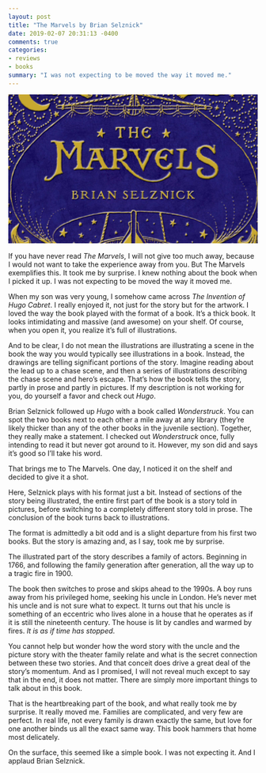 ```yaml
---
layout: post
title: "The Marvels by Brian Selznick"
date: 2019-02-07 20:31:13 -0400
comments: true
categories:
- reviews
- books
summary: "I was not expecting to be moved the way it moved me."
---
```


![The Marvels Book Cover](/images/article-photos/book-cover-marvels.jpg)


If you have never read *The Marvels*, I will not give too much away, because I would not want to take the experience away from you. But The Marvels exemplifies this. It took me by surprise. I knew nothing about the book when I picked it up. I was not expecting to be moved the way it moved me.

When my son was very young, I somehow came across *The Invention of Hugo Cabret*. I really enjoyed it, not just for the story but for the artwork. I loved the way the book played with the format of a book. It’s a thick book. It looks intimidating and massive (and awesome) on your shelf. Of course, when you open it, you realize it’s full of illustrations.

And to be clear, I do not mean the illustrations are illustrating a scene in the book the way you would typically see illustrations in a book. Instead, the drawings are telling significant portions of the story. Imagine reading about the lead up to a chase scene, and then a series of illustrations describing the chase scene and hero’s escape. That’s how the book tells the story, partly in prose and partly in pictures. If my description is not working for you, do yourself a favor and check out *Hugo*.

Brian Selznick followed up *Hugo* with a book called *Wonderstruck*. You can spot the two books next to each other a mile away at any library (they’re likely thicker than any of the other books in the juvenile section). Together, they really make a statement. I checked out *Wonderstruck* once, fully intending to read it but never got around to it. However, my son did and says it’s good so I’ll take his word.

That brings me to The Marvels. One day, I noticed it on the shelf and decided to give it a shot.

Here, Selznick plays with his format just a bit. Instead of sections of the story being illustrated, the entire first part of the book is a story told in pictures, before switching to a completely different story told in prose. The conclusion of the book turns back to illustrations.

The format is admittedly a bit odd and is a slight departure from his first two books. But the story is amazing and, as I say, took me by surprise.

The illustrated part of the story describes a family of actors. Beginning in 1766, and following the family generation after generation, all the way up to a tragic fire in 1900.

The book then switches to prose and skips ahead to the 1990s. A boy runs away from his privileged home, seeking his uncle in London. He’s never met his uncle and is not sure what to expect. It turns out that his uncle is something of an eccentric who lives alone in a house that he operates as if it is still the nineteenth century. The house is lit by candles and warmed by fires. *It is as if time has stopped*.

You cannot help but wonder how the word story with the uncle and the picture story with the theater family relate and what is the secret connection between these two stories. And that conceit does drive a great deal of the story’s momentum. And as I promised, I will not reveal much except to say that in the end, it does not matter. There are simply more important things to talk about in this book.

That is the heartbreaking part of the book, and what really took me by surprise. It really moved me. Families are complicated, and very few are perfect. In real life, not every family is drawn exactly the same, but love for one another binds us all the exact same way. This book hammers that home most delicately.

On the surface, this seemed like a simple book. I was not expecting it. And I applaud Brian Selznick.